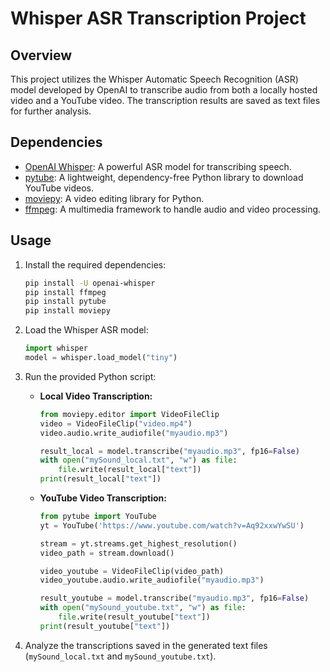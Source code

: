 
# Whisper ASR Transcription Project

## Overview

This project utilizes the Whisper Automatic Speech Recognition (ASR) model developed by OpenAI to transcribe audio from both a locally hosted video and a YouTube video. The transcription results are saved as text files for further analysis.

## Dependencies

- [OpenAI Whisper](https://github.com/openai/whisper): A powerful ASR model for transcribing speech.
- [pytube](https://github.com/pytube/pytube): A lightweight, dependency-free Python library to download YouTube videos.
- [moviepy](https://zulko.github.io/moviepy/): A video editing library for Python.
- [ffmpeg](https://ffmpeg.org/): A multimedia framework to handle audio and video processing.

## Usage

1. Install the required dependencies:

    ```bash
    pip install -U openai-whisper
    pip install ffmpeg
    pip install pytube
    pip install moviepy
    ```

2. Load the Whisper ASR model:

    ```python
    import whisper
    model = whisper.load_model("tiny")
    ```

3. Run the provided Python script:

    - **Local Video Transcription:**

        ```python
        from moviepy.editor import VideoFileClip
        video = VideoFileClip("video.mp4")
        video.audio.write_audiofile("myaudio.mp3")

        result_local = model.transcribe("myaudio.mp3", fp16=False)
        with open("mySound_local.txt", "w") as file:
            file.write(result_local["text"])
        print(result_local["text"])
        ```

    - **YouTube Video Transcription:**

        ```python
        from pytube import YouTube
        yt = YouTube('https://www.youtube.com/watch?v=Aq92xxwYwSU')

        stream = yt.streams.get_highest_resolution()
        video_path = stream.download()

        video_youtube = VideoFileClip(video_path)
        video_youtube.audio.write_audiofile("myaudio.mp3")

        result_youtube = model.transcribe("myaudio.mp3", fp16=False)
        with open("mySound_youtube.txt", "w") as file:
            file.write(result_youtube["text"])
        print(result_youtube["text"])
        ```

4. Analyze the transcriptions saved in the generated text files (`mySound_local.txt` and `mySound_youtube.txt`).
